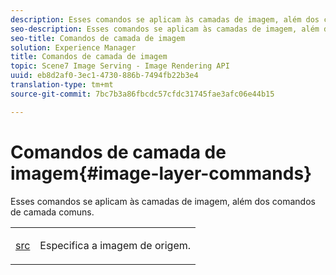 ```yaml
---
description: Esses comandos se aplicam às camadas de imagem, além dos comandos de camada comuns.
seo-description: Esses comandos se aplicam às camadas de imagem, além dos comandos de camada comuns.
seo-title: Comandos de camada de imagem
solution: Experience Manager
title: Comandos de camada de imagem
topic: Scene7 Image Serving - Image Rendering API
uuid: eb8d2af0-3ec1-4730-886b-7494fb22b3e4
translation-type: tm+mt
source-git-commit: 7bc7b3a86fbcdc57cfdc31745fae3afc06e44b15

---
```



# Comandos de camada de imagem{#image-layer-commands}

Esses comandos se aplicam às camadas de imagem, além dos comandos de camada comuns.

<table id="simpletable_F6799DA025A64970B95085FB9910E1EF"> 
 <tr class="strow"> 
  <td class="stentry"> <p><a href="../../../../../../is-api/http-ref/image-serving-api-ref/c-http-protocol-reference/c-command-reference/r-src.md#reference-f6506637778c4c69bf106a7924a91ab1" type="reference" format="dita" scope="local"> src</a> </p> </td> 
  <td class="stentry"> <p>Especifica a imagem de origem. </p></td> 
 </tr> 
</table>

